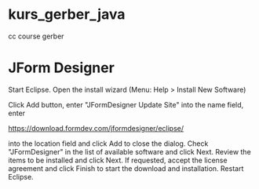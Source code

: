 # kurs_gerber_java
cc course gerber


# JForm Designer

Start Eclipse.
Open the install wizard (Menu: Help > Install New Software)


Click Add button, enter "JFormDesigner Update Site" into the name field, enter

 https://download.formdev.com/jformdesigner/eclipse/ 
 
into the location field and click Add to close the dialog.
Check "JFormDesigner" in the list of available software and click Next.
Review the items to be installed and click Next.
If requested, accept the license agreement and click Finish to start the download and installation.
Restart Eclipse.



